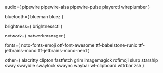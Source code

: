 audio=(
    pipewire
    pipewire-alsa
    pipewire-pulse
    playerctl
    wireplumber
)

bluetooth=(
    blueman
    bluez
)

brightness=(
    brightnessctl
)

network=(
    networkmanager
)

fonts=(
    noto-fonts-emoji
    otf-font-awesome
    ttf-babelstone-runic
    ttf-jetbrains-mono
    ttf-jetbrains-mono-nerd
)

other=(
    alacritty
    clipton
    fastfetch
    grim
    imagemagick
    rofimoji
    slurp
    starship
    sway
    swayidle
    swaylock
    swaync
    waybar
    wl-clipboard
    wttrbar
    zsh
)
